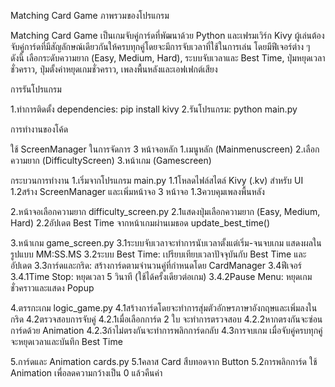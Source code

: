 Matching Card Game
ภาพรวมของโปรแกรม

Matching Card Game เป็นเกมจับคู่การ์ดที่พัฒนาด้วย Python และเฟรมเวิร์ก Kivy ผู้เล่นต้องจับคู่การ์ดที่มีสัญลักษณ์เดียวกันให้ครบทุกคู่โดยจะมีการจับเวลาที่ใช้ในการเล่น โดยมีฟีเจอร์ต่าง ๆ ดังนี้
เลือกระดับความยาก (Easy, Medium, Hard), ระบบจับเวลาและ Best Time, ปุ่มหยุดเวลาชั่วคราว, ปุ่มตั้งค่าหยุดเกมชั่วคราว, เพลงพื้นหลังและเอฟเฟกต์เสียง

การรันโปรแกรม

1.ทำการติดตั้ง dependencies: pip install kivy
2.รันโปรแกรม: python main.py

การทำงานของโค้ด

ใช้ ScreenManager ในการจัดการ 3 หน้าจอหลัก
1.เมนูหลัก (Mainmenuscreen)
2.เลือกความยาก (DifficultyScreen)
3.หน้าเกม (Gamescreen)

กระบวนการทำงาน
1.เริ่มจากโปรแกรม main.py
    1.1โหลดไฟล์สไตล์ Kivy (.kv) สำหรับ UI
    1.2สร้าง ScreenManager และเพิ่มหน้าจอ 3 หน้าจอ
    1.3ควบคุมเพลงพื้นหลัง 

2.หน้าจอเลือกความยาก difficulty_screen.py
    2.1แสดงปุ่มเลือกความยาก (Easy, Medium, Hard)
    2.2อัปเดต Best Time จากหน้าเกมผ่านเมธอด update_best_time()

3.หน้าเกม game_screen.py
    3.1ระบบจับเวลาจะทำการนับเวลาตั้งแต่เริ่ม-จนจบเกม แสดงผลในรูปแบบ MM:SS.MS
    3.2ระบบ Best Time: เปรียบเทียบเวลาปัจจุบันกับ Best Time และอัปเดต
    3.3การ์ดและกริด: สร้างการ์ดตามจำนวนคู่ที่กำหนดโดย CardManager
    3.4ฟีเจอร์
        3.4.1Time Stop: หยุดเวลา 5 วินาที (ใช้ได้ครั้งเดียวต่อเกม)
        3.4.2Pause Menu: หยุดเกมชั่วคราวและแสดง Popup

4.ตรรกะเกม logic_game.py
    4.1สร้างการ์ดโดยจะทำการสุ่มตัวอักษรภาษาอังกฤษและเพิ่มลงในกริด
    4.2ตรวจสอบการจับคู่
        4.2.1เมื่อเลือกการ์ด 2 ใบ จะทำการตรวจสอบ
        4.2.2หากตรงกันจะซ่อนการ์ดด้วย Animation
        4.2.3ถ้าไม่ตรงกันจะทำการพลิกการ์ดกลับ
    4.3การจบเกม เมื่อจับคู่ครบทุกคู่ จะหยุดเวลาและบันทึก Best Time

5.การ์ดและ Animation cards.py
    5.1คลาส Card สืบทอดจาก Button
    5.2การพลิกการ์ด ใช้ Animation เพื่อลดความกว้างเป็น 0 แล้วคืนค่า